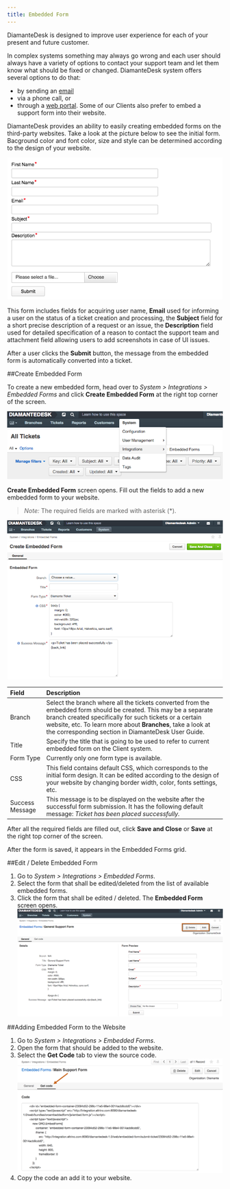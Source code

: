 ```yaml
---
title: Embedded Form
---
```


DiamanteDesk is designed to improve user experience for each of your present and future customer. 

In complex systems something may always go wrong and each user should always have a variety of options to contact your support team and let them know what should be fixed or changed. DiamanteDesk system offers several options to do that: 

* by sending an [email](email-processing.html)
* via a phone call, or
* through a [web portal](portal.html). Some of our Clients also prefer to embed a support form into their website.

DiamanteDesk provides an ability to easily creating embedded forms on the third-party websites. Take a look at the picture below to see the initial form. Bacground color and font color, size and style can be determined according to the design of your website.

![Embedded Form](img/embedded_form_preview.png)

This form includes fields for acquiring user name, **Email** used for informing a user on the status of a ticket creation and processing, the **Subject** field for a short precise description of a request or an issue, the **Description** field used for detailed specification of a reason to contact the support team and attachment field allowing users to add screenshots in case of UI issues.

After a user clicks the **Submit** button, the message from the embedded form is automatically converted into a ticket.


##Create Embedded Form

To create a new embedded form, head over to _System > Integrations > Embedded Forms_  and click **Create Embedded Form** at the right top corner of the screen.

![Embedded Form](img/embedded_form.png)

**Create Embedded Form** screen opens. Fill out the fields to add a new embedded form to your website. 

>_Note:_ The required fields are marked with asterisk (*). 

![Embedded Form](img/embedded_form_new.png)

Field  | Description
:------------- | :-------------
Branch  | Select the branch where all the tickets converted from the embedded form should be created. This may be a separate branch created specifically for such tickets or a certain website, etc. To learn more about **Branches**, take a look at the corresponding section in DiamanteDesk User Guide.
Title | Specify the title that is going to be used to refer to current embedded form on the Client system.
Form Type | Currently only one form type is available.
CSS | This field contains default CSS, which corresponds to the initial form design. It can be edited according to the design of your website by changing border width, color, fonts settings, etc.
Success Message | This message is to be displayed on the website after the successful form submission. It has the following default message: _Ticket has been placed successfully._

After all the required fields are filled out, click **Save and Close** or **Save** at the right top corner of the screen.

After the form is saved, it appears in the Embedded Forms grid.

##Edit / Delete Embedded Form

1. Go to  _System > Integrations > Embedded Forms_.
2. Select the form that shall be edited/deleted from the list of available embedded forms. 
3. Click the form that shall be edited / deleted. The **Embedded Form** screen opens.
![Embedded Form](img/embedded_form_view.png)


##Adding Embedded Form to the Website

1. Go to  _System > Integrations > Embedded Forms_.
2. Open the form that should be added to the website.
3. Select the **Get Code** tab to view the source code.
![Embedded Form](img/embedded_form_code.png)
4. Copy the code an add it to your website.
